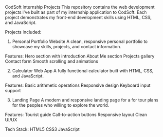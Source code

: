 CodSoft Internship Projects
This repository contains the web development projects I've built as part of my internship application to CodSoft. Each project demonstrates my front-end development skills using HTML, CSS, and JavaScript.

Projects Included:
1. Personal Portfolio Website
A clean, responsive personal portfolio to showcase my skills, projects, and contact information.

Features:
Hero section with introduction
About Me section
Projects gallery
Contact form
Smooth scrolling and animations

2. Calculator Web App
A fully functional calculator built with HTML, CSS, and JavaScript.

Features:
Basic arithmetic operations
Responsive design
Keyboard input support

3.  Landing Page
A modern and responsive landing page for a for tour plans for the peoples who willing to explore the world.

Features:
Tourist guide 
Call-to-action buttons
Responsive layout
Clean UI/UX

Tech Stack:
HTML5
CSS3
JavaScript
